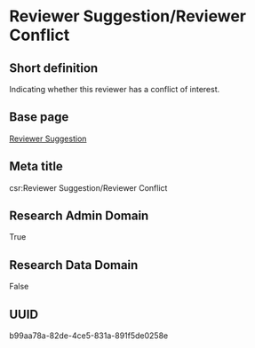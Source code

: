 # Reviewer Suggestion/Reviewer Conflict
## Short definition
Indicating whether this reviewer has a conflict of interest.
## Base page
[Reviewer Suggestion](../../Objects/Reviewer%20Suggestion.md)
## Meta title
csr:Reviewer Suggestion/Reviewer Conflict
## Research Admin Domain
True
## Research Data Domain
False
## UUID
b99aa78a-82de-4ce5-831a-891f5de0258e
